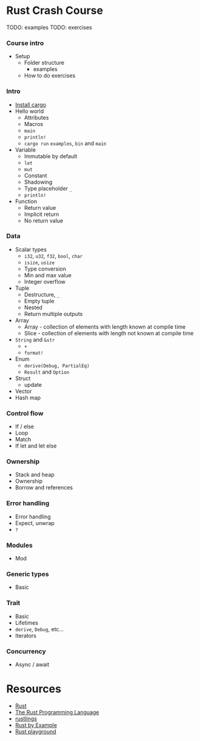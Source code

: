 # Rust Crash Course

TODO: examples
TODO: exercises

### Course intro

- Setup
  - Folder structure
    - examples
  - How to do exercises

### Intro

- [Install cargo](./notes/install.md)
- Hello world
  - Attributes
  - Macros
  - `main`
  - `println!`
  - `cargo run` `examples`, `bin` and `main`
- Variable
  - Immutable by default
  - `let`
  - `mut`
  - Constant
  - Shadowing
  - Type placeholder `_`
  - `println!`
- Function
  - Return value
  - Implicit return
  - No return value

### Data

- Scalar types
  - `i32`, `u32`, `f32`, `bool`, `char`
  - `isize`, `usize`
  - Type conversion
  - Min and max value
  - Integer overflow
- Tuple
  - Destructure, `_`
  - Empty tuple
  - Nested
  - Return multiple outputs
- Array
  - Array - collection of elements with length known at compile time
  - Slice - collection of elements with length not known at compile time
- `String` and `&str`
  - `+`
  - `format!`
- Enum
  - `derive(Debug, PartialEq)`
  - `Result` and `Option`
- Struct
  - update
- Vector
- Hash map

### Control flow

- If / else
- Loop
- Match
- If let and let else

### Ownership

- Stack and heap
- Ownership
- Borrow and references

### Error handling

- Error handling
- Expect, unwrap
- `?`

### Modules

- Mod

### Generic types

- Basic

### Trait

- Basic
- Lifetimes
- `derive`, `Debug`, etc...
- Iterators

### Concurrency

- Async / await

# Resources

- [Rust](https://www.rust-lang.org/)
- [The Rust Programming Language](https://doc.rust-lang.org/book/)
- [rustlings](https://github.com/rust-lang/rustlings/)
- [Rust by Example](https://doc.rust-lang.org/rust-by-example/)
- [Rust playground](https://play.rust-lang.org/)
